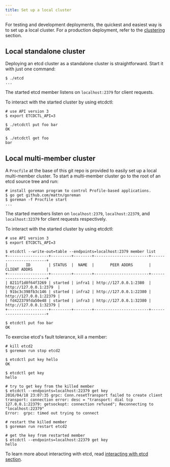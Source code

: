 ```yaml
---
title: Set up a local cluster
---
```


For testing and development deployments, the quickest and easiest way is to set up a local cluster. For a production deployment, refer to the [clustering][clustering] section.

## Local standalone cluster

Deploying an etcd cluster as a standalone cluster is straightforward. Start it with just one command:

```
$ ./etcd
...
```

The started etcd member listens on `localhost:2379` for client requests.

To interact with the started cluster by using etcdctl:

```
# use API version 3
$ export ETCDCTL_API=3

$ ./etcdctl put foo bar
OK

$ ./etcdctl get foo
bar
```

## Local multi-member cluster

A `Procfile` at the base of this git repo is provided to easily set up a local multi-member cluster. To start a multi-member cluster go to the root of an etcd source tree and run:

```
# install goreman program to control Profile-based applications.
$ go get github.com/mattn/goreman
$ goreman -f Procfile start
...
```

The started members listen on `localhost:2379`, `localhost:22379`, and `localhost:32379` for client requests respectively.

To interact with the started cluster by using etcdctl:

```
# use API version 3
$ export ETCDCTL_API=3

$ etcdctl --write-out=table --endpoints=localhost:2379 member list
+------------------+---------+--------+------------------------+------------------------+
|        ID        | STATUS  |  NAME  |       PEER ADDRS       |      CLIENT ADDRS      |
+------------------+---------+--------+------------------------+------------------------+
| 8211f1d0f64f3269 | started | infra1 | http://127.0.0.1:2380  | http://127.0.0.1:2379  |
| 91bc3c398fb3c146 | started | infra2 | http://127.0.0.1:22380 | http://127.0.0.1:22379 |
| fd422379fda50e48 | started | infra3 | http://127.0.0.1:32380 | http://127.0.0.1:32379 |
+------------------+---------+--------+------------------------+------------------------+

$ etcdctl put foo bar
OK
```

To exercise etcd's fault tolerance, kill a member:

```
# kill etcd2
$ goreman run stop etcd2

$ etcdctl put key hello
OK

$ etcdctl get key
hello

# try to get key from the killed member
$ etcdctl --endpoints=localhost:22379 get key
2016/04/18 23:07:35 grpc: Conn.resetTransport failed to create client transport: connection error: desc = "transport: dial tcp 127.0.0.1:22379: getsockopt: connection refused"; Reconnecting to "localhost:22379"
Error:  grpc: timed out trying to connect

# restart the killed member
$ goreman run restart etcd2

# get the key from restarted member
$ etcdctl --endpoints=localhost:22379 get key
hello
```

To learn more about interacting with etcd, read [interacting with etcd section][interacting].

[interacting]: ./interacting_v3
[clustering]: ../op-guide/clustering

